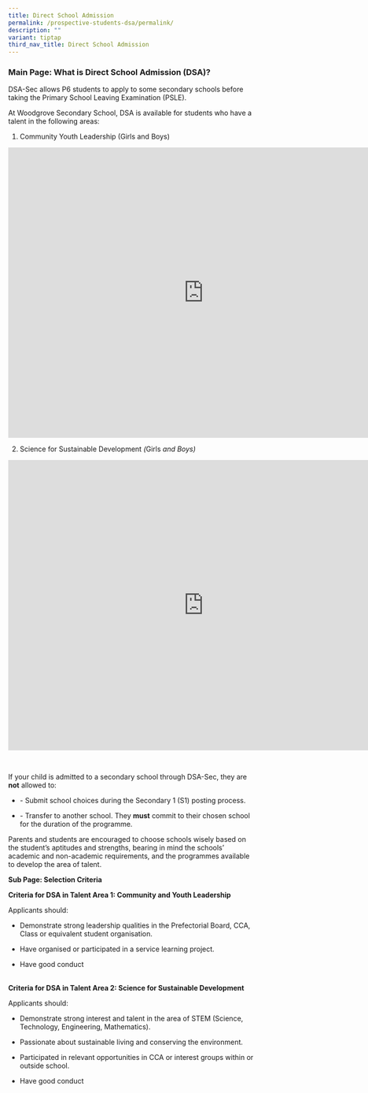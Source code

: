 ```yaml
---
title: Direct School Admission
permalink: /prospective-students-dsa/permalink/
description: ""
variant: tiptap
third_nav_title: Direct School Admission
---
```

<h3><strong>Main Page: What is Direct School Admission (DSA)?</strong></h3>
<p>DSA-Sec allows P6 students to apply to some secondary schools before taking
the Primary School Leaving Examination (PSLE).</p>
<p>At Woodgrove Secondary School, DSA is available for students who have
a talent in the following areas:</p>
<ol>
<li>
<p>Community Youth Leadership (Girls and Boys)&nbsp;</p>
</li>
</ol>
<div class="iframe-wrapper">
<iframe height="590" width="793" allowfullscreen="true" frameborder="0" src="https://docs.google.com/presentation/d/e/2PACX-1vRd-TCFDBGxvaG2Iau-gj0ijGy3pvqHvGRSjLCNMyEfAnBabbBTiGYi9usWsJI36Q/embed?start=true&amp;loop=true&amp;delayms=5000"></iframe>
</div>
<ol start="2">
<li>
<p>Science for Sustainable Development <em>(</em>Girls<em> and Boys)</em>
</p>
</li>
</ol>
<div class="iframe-wrapper">
<iframe height="590" width="793" allowfullscreen="true" frameborder="0" src="https://docs.google.com/presentation/d/e/2PACX-1vSQ2tNsTOQ0Dr40yuVTpSvUI9iYYDu8dajOkd1Qu8qXVjpKGs3ws6PXhuHU77YsoA/embed?start=true&amp;loop=true&amp;delayms=5000"></iframe>
</div>
<p>
<br>
</p>
<p>If your child is admitted to a secondary school through DSA-Sec, they
are <strong>not</strong> allowed to:</p>
<ul>
<li>
<p>- Submit school choices during the Secondary 1 (S1) posting process.</p>
</li>
<li>
<p>- Transfer to another school. They <strong>must</strong> commit to their
chosen school for the duration of the programme.</p>
</li>
</ul>
<p>Parents and students are encouraged to choose schools wisely based on
the student’s aptitudes and strengths, bearing in mind the schools’ academic
and non-academic requirements, and the programmes available to develop
the area of talent.</p>
<p></p>
<p><strong>Sub Page: Selection Criteria&nbsp;</strong>
</p>
<p><strong>Criteria for DSA in Talent Area 1: Community and Youth Leadership</strong>
</p>
<p>Applicants should:</p>
<ul>
<li>
<p>Demonstrate strong leadership qualities in the Prefectorial Board, CCA,
Class or equivalent student organisation.</p>
</li>
<li>
<p>Have organised or participated in a service learning project.</p>
</li>
<li>
<p>Have good conduct</p>
</li>
</ul>
<p>
<br><strong>Criteria for DSA in Talent Area 2: Science for Sustainable Development</strong>
</p>
<p>Applicants should:</p>
<ul>
<li>
<p>Demonstrate strong interest and talent in the area of STEM (Science, Technology,
Engineering, Mathematics).</p>
</li>
<li>
<p>Passionate about sustainable living and conserving the environment.</p>
</li>
<li>
<p>Participated in relevant opportunities in CCA or interest groups within
or outside school.</p>
</li>
<li>
<p>Have good conduct</p>
</li>
</ul>
<p>
<br>
</p>
